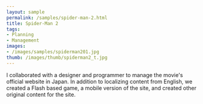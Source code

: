 ```yaml
---
layout: sample
permalink: /samples/spider-man-2.html
title: Spider-Man 2
tags:
- Planning
- Management
images:
- /images/samples/spiderman201.jpg
thumb: /images/thumb/spiderman2_t.jpg
---
```

I collaborated with a designer and programmer to manage the movie's official website in Japan. In addition to localizing content from English, we created a Flash based game, a mobile version of the site, and created other original content for the site.
